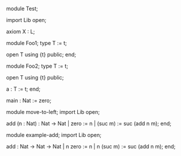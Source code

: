 module Test;

import Lib open;

axiom X : L;

module Foo1;
  type T := t;

  open T using {t} public;
end;

module Foo2;
  type T := t;

  open T using {t} public;

  a : T := t;
end;

main : Nat := zero;

module move-to-left;
  import Lib open;

  add (n : Nat) : Nat -> Nat
    | zero := n
    | (suc m) := suc (add n m);
end;

module example-add;
  import Lib open;

  add : Nat -> Nat -> Nat
    | n zero := n
    | n (suc m) := suc (add n m);
end;
